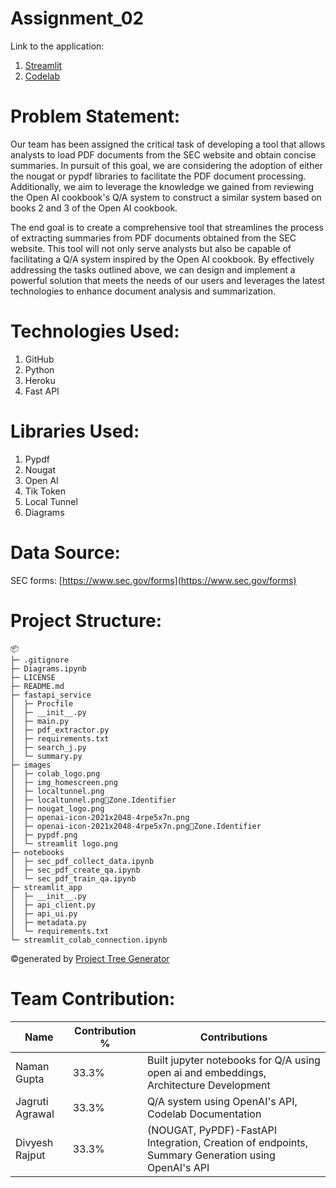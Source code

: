 # Assignment_02

Link to the application:

1. [Streamlit](https://apiuipy-3hhxvzfcbs9qornpewnjvd.streamlit.app/)
2. [Codelab](https://codelabs-preview.appspot.com/?file_id=1nlOiguetXSHnHXw2Vb6FfQR77WmVZxTT_ggT87CbhkU#0)

# Problem Statement:

Our team has been assigned the critical task of developing a tool that allows analysts to load PDF documents from the SEC website and obtain concise summaries. In pursuit of this goal, we are considering the adoption of either the nougat or pypdf libraries to facilitate the PDF document processing. Additionally, we aim to leverage the knowledge we gained from reviewing the Open AI cookbook's Q/A system to construct a similar system based on books 2 and 3 of the Open AI cookbook.

The end goal is to create a comprehensive tool that streamlines the process of extracting summaries from PDF documents obtained from the SEC website. This tool will not only serve analysts but also be capable of facilitating a Q/A system inspired by the Open AI cookbook. By effectively addressing the tasks outlined above, we can design and implement a powerful solution that meets the needs of our users and leverages the latest technologies to enhance document analysis and summarization.

# Technologies Used:

1. GitHub
2. Python
3. Heroku
4. Fast API

# Libraries Used:

1. Pypdf
2. Nougat
3. Open AI
4. Tik Token
5. Local Tunnel
6. Diagrams

# Data Source:

SEC forms: [https://www.sec.gov/forms](https://www.sec.gov/forms)

# Project Structure:

```
📦 
├─ .gitignore
├─ Diagrams.ipynb
├─ LICENSE
├─ README.md
├─ fastapi_service
│  ├─ Procfile
│  ├─ __init__.py
│  ├─ main.py
│  ├─ pdf_extractor.py
│  ├─ requirements.txt
│  ├─ search_j.py
│  └─ summary.py
├─ images
│  ├─ colab_logo.png
│  ├─ img_homescreen.png
│  ├─ localtunnel.png
│  ├─ localtunnel.pngZone.Identifier
│  ├─ nougat_logo.png
│  ├─ openai-icon-2021x2048-4rpe5x7n.png
│  ├─ openai-icon-2021x2048-4rpe5x7n.pngZone.Identifier
│  ├─ pypdf.png
│  └─ streamlit logo.png
├─ notebooks
│  ├─ sec_pdf_collect_data.ipynb
│  ├─ sec_pdf_create_qa.ipynb
│  └─ sec_pdf_train_qa.ipynb
├─ streamlit_app
│  ├─ __init__.py
│  ├─ api_client.py
│  ├─ api_ui.py
│  ├─ metadata.py
│  └─ requirements.txt
└─ streamlit_colab_connection.ipynb
```
©generated by [Project Tree Generator](https://woochanleee.github.io/project-tree-generator)

# Team Contribution:

| Name            | Contribution % | Contributions |
|-----------------|----------------|---------------|
| Naman Gupta     |     33.3%      | Built jupyter notebooks for Q/A using open ai and embeddings, Architecture Development             |
| Jagruti Agrawal |     33.3%      | Q/A system using OpenAI's API, Codelab Documentation              |
| Divyesh Rajput  |     33.3%      | (NOUGAT, PyPDF)-FastAPI Integration, Creation of endpoints, Summary Generation using OpenAI's API               |

